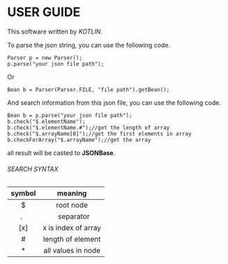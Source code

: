 # USER GUIDE

This software written by _KOTLIN_.

To parse the json string, you can use the following code.
```
Parser p = new Parser();
p.parse("your json file path");
```
Or
```
Bean b = Parser(Parser.FILE, "file path").getBean();
```
And search information from this json file, you can use the following code.
```
Bean b = p.parse("your json file path");
b.check("$.elementName");
b.check("$.elementName.#");//get the length of array
b.check("$.arrayName[0]");//get the first elements in array
b.checkForArray("$.arrayName");//get the array
```

all result will be casted to __JSONBase__.

###### SEARCH SYNTAX

  symbol |    meaning    
:-------:|:---------------:
   $     | root node
   .     |    separator
  \[x\]    |x is index of array
   \#     | length of element
  \*  | all values in node
